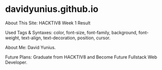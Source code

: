 # davidyunius.github.io

About This Site: HACKTIV8 Week 1 Result

Used Tags & Syntaxes: color, font-size, font-family, background, font-weight, text-align, text-decoration, position, cursor.

About Me: David Yunius.

Future Plans: Graduate from HACKTIV8 and Become Future Fullstack Web Developer.
